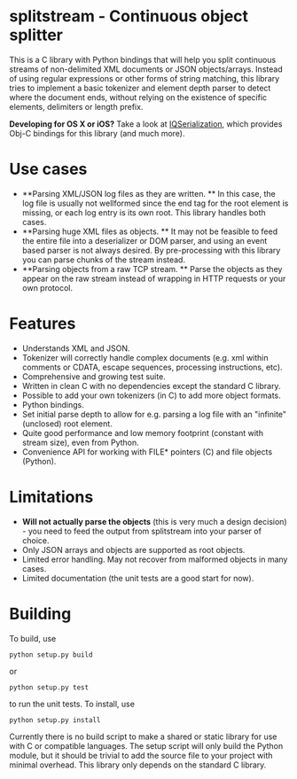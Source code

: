 # splitstream - Continuous object splitter

This is a C library with Python bindings that will help you split continuous streams of non-delimited XML documents or JSON objects/arrays. Instead of using regular expressions or other forms of string matching, this library tries to implement a basic tokenizer and element depth parser to detect where the document ends, without relying on the existence of specific elements, delimiters or length prefix.

**Developing for OS X or iOS?** Take a look at [IQSerialization](https://github.com/evolvIQ/iqserialization), which provides Obj-C bindings for this library (and much more).

# Use cases

* **Parsing XML/JSON log files as they are written. ** In this case, the log file is usually not wellformed since the end tag for the root element is missing, or each log entry is its own root. This library handles both cases.
* **Parsing huge XML files as objects. ** It may not be feasible to feed the entire file into a deserializer or DOM parser, and using an event based parser is not always desired. By pre-processing with this library you can parse chunks of the stream instead.
* **Parsing objects from a raw TCP stream. ** Parse the objects as they appear on the raw stream instead of wrapping in HTTP requests or your own protocol.

# Features

* Understands XML and JSON.
* Tokenizer will correctly handle complex documents (e.g. xml within comments or CDATA, escape sequences, processing instructions, etc).
* Comprehensive and growing test suite.
* Written in clean C with no dependencies except the standard C library.
* Possible to add your own tokenizers (in C) to add more object formats.
* Python bindings.
* Set initial parse depth to allow for e.g. parsing a log file with an "infinite" (unclosed) root element.
* Quite good performance and low memory footprint (constant with stream size), even from Python.
* Convenience API for working with FILE* pointers (C) and file objects (Python).

# Limitations

* **Will not actually parse the objects** (this is very much a design decision) - you need to feed the output from splitstream into your parser of choice.
* Only JSON arrays and objects are supported as root objects.
* Limited error handling. May not recover from malformed objects in many cases.
* Limited documentation (the unit tests are a good start for now).

# Building

To build, use 

    python setup.py build
    
or

    python setup.py test

to run the unit tests. To install, use

    python setup.py install

Currently there is no build script to make a shared or static library for use with C or compatible languages. The setup script will only build the Python module, but it should be trivial to add the source file to your project with minimal overhead. This library only depends on the standard C library.
